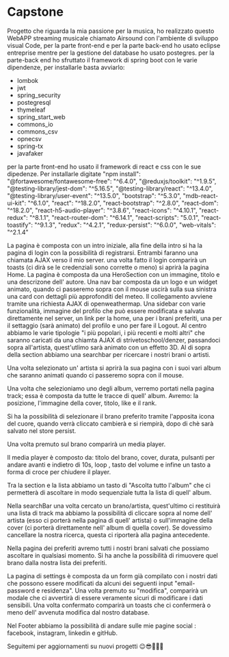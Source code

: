 # Capstone

Progetto che riguarda la mia passione per la musica, ho realizzato questo WebAPP streaming musicale chiamato Airsound con l'ambiente di sviluppo visual Code, per la parte front-end e per la parte back-end ho usato eclipse entreprise mentre per la gestione del database ho usato postegres.
per la parte-back end ho sfruttato il framework di spring boot con le varie dipendenze, per installarle basta avviarlo:
- lombok
- jwt
- spring_security
- postegresql
- thymeleaf
- spring_start_web
- commons_io
- commons_csv
- opnecsv
- spring-tx
- javafaker

per la parte front-end ho usato il framework di react e css con le sue dipedenze. Per installarle digitate "npm install":
"@fortawesome/fontawesome-free": "^6.4.0",
    "@reduxjs/toolkit": "^1.9.5",
    "@testing-library/jest-dom": "^5.16.5",
    "@testing-library/react": "^13.4.0",
    "@testing-library/user-event": "^13.5.0",
    "bootstrap": "^5.3.0",
    "mdb-react-ui-kit": "^6.1.0",
    "react": "^18.2.0",
    "react-bootstrap": "^2.8.0",
    "react-dom": "^18.2.0",
    "react-h5-audio-player": "^3.8.6",
    "react-icons": "^4.10.1",
    "react-redux": "^8.1.1",
    "react-router-dom": "^6.14.1",
    "react-scripts": "5.0.1",
    "react-toastify": "^9.1.3",
    "redux": "^4.2.1",
    "redux-persist": "^6.0.0",
    "web-vitals": "^2.1.4"

La pagina è composta con un intro iniziale, alla fine della intro si ha la pagina di login con la possibilità di registrarsi. Entrambi faranno una chiamata AJAX verso il mio server.
una volta fatto il login comparirà un toasts (ci dirà se le credenziali sono corrette o meno) si aprirà la pagina Home. La pagina è composta da una HeroSection con un immagine, titolo e una descrizone dell' autore.
Una nav bar composta da un logo e un widget animato, quando ci passeremo sopra con il mouse uscirà sulla sua sinistra una card con dettagli più approfonditi  del meteo. Il collegamento avviene tramite una richiesta AJAX di openweathermap.
Una sidebar con varie funzionalità, immagine del profilo che può essere modificata e salvata direttamente nel server, un link per la home, una per i brani preferiti, una per il settaggio (sarà animato) del profilo e uno per fare il Logout.
Al centro abbiamo le varie tipologie "i più popolari, i più recenti e molti altri" che saranno caricati da una chiamta AJAX di strivetoschool/denzer, passandoci sopra all'artista, quest'utlimo sarà animato con un effetto 3D.
Al di sopra della section abbiamo una searchbar per ricercare i nostri brani o artisti.


Una volta selezionato un' artista si aprirà la sua pagina con i suoi vari album che saranno animati quando ci passeremo sopra con il mouse.

Una volta che  selezioniamo uno degli album, verremo portati nella pagina track; essa è composta da tutte le tracce di quell' album. Avremo: la posizione, l'immagine della cover, titolo, like e il rank.

Si ha la possibilità di selezionare il brano preferito tramite l'apposita icona del cuore, quando verrà cliccato cambierà e si riempirà, dopo di chè sarà salvato nel store persist.

Una volta premuto sul brano comparirà un media player.

Il media player è composto da: titolo del brano, cover, durata,  pulsanti per andare avanti e indietro di 10s, loop ,  tasto del volume e infine un tasto a forma di croce per chiudere il player.

Tra la section e la lista abbiamo un tasto di "Ascolta tutto l'album" che ci permetterà di ascoltare in modo sequenziale tutta la lista di quell' album.

Nella searchBar una volta cercato un brano/artista, quest'ultimo  ci restituirà una lista di track ma abbiamo la possibilità di cliccare sopra al nome dell' artista (esso ci porterà nella pagina di quell' artista) o sull'immagine della cover (ci porterà direttamente nell' album di quella cover). Se dovessimo cancellare la nostra ricerca, questa ci riporterà alla pagina antecedente.

Nella pagina dei preferiti avremo tutti i nostri brani salvati che possiamo ascoltare in qualsiasi momento. Si ha anche la possibilità di rimuovere quel brano dalla nostra lista dei preferiti.

La pagina di settings è composta da un form già compilato con i nostri dati  che  possono essere modificati da alcuni dei seguenti input "email-password e residenza". Una volta premuto su "modifica",
comparirà un modale che ci avvertirà di essere veramente sicuri di modificare i dati sensibili. Una volta confermato comparirà un toasts che ci confermerà o meno dell' avvenuta modifica dal nostro database.

Nel Footer abbiamo la possibilità di andare sulle mie pagine social : 
facebook, instagram, linkedin e gitHub.

Seguitemi per aggiornamenti su nuovi progetti  😉😎👻🦾👀
